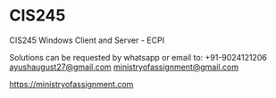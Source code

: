 # CIS245
CIS245 Windows Client and Server - ECPI


Solutions can be requested by whatsapp or email to:
+91-9024121206
ayushaugust27@gmail.com
ministryofassignment@gmail.com

https://ministryofassignment.com
